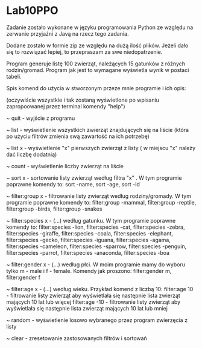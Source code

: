 # Lab10PPO

Zadanie zostało wykonane w języku programowania Python ze względu na zerwanie przyjaźni z Javą na rzecz tego zadania.

Dodane zostało w formie zip ze względu na dużą ilość plików. Jeżeli dało się to rozwiązać lepiej, to przepraszam za swe niedopatrzenie.

Program generuje listę 100 zwierząt, należących 15 gatunków z różnych rodzin/gromad. Program jak jest to wymagane wyświetla wynik w postaci tabeli.


Spis komend do użycia w stworzonym przeze mnie programie i ich opis:

(oczywiście wszystkie i tak zostaną wyświetlone po wpisaniu zapropoowanej przez terminal komendy "help")


~ quit - wyjście z programu

~ list - wyświetlenie wszystkich zwierząt znajdujących się na liście (która po użyciu filtrów zmienia swą zawartość na ich potrzebę)

~ list x - wyświetlenie "x" pierwszych zwierząt z listy ( w miejscu "x" należy dać liczbę dodatnią)

~ count - wyświetlenie liczby zwierząt na liście

~ sort x - sortowanie listy zwierząt według filtra "x" . W tym programie poprawne komendy to:
          sort -name, sort -age, sort -id

~ filter:group x - filtrowanie listy zwierząt według rodziny/gromady. W tym programie poprawne komendy to:
          filter:group -mammal, filter:group -reptile, filter:group -birds, filter:group -snakes

~ filter:species x - (...) według gatunku. W tym programie poprawne komendy to:
          filter:species -lion, filter:species -cat, filter:species -zebra, filter:species -giraffe, filter:species -coala,
          filter:species -elephant, filter:species -gecko, filter:species -iguana, filter:species -agama, filter:species -cameleon,
          filter:species -sparrow, filter:species -penguin, filter:species -parrot, filter:species -anaconda, filter:species -boa

~ filter:gender x - (...) według płci. W moim programie mamy do wyboru tylko m - male i f - female. Komendy jak proszono:
          filter:gender m, filter:gender f

~ filter:age x - (...) według wieku. Przykład komend z liczbą 10:
          filter:age 10 - filtrowanie listy zwierząt aby wyświetlała się następnie lista zwierząt mających 10 lat lub więcej
          filter:age -10 - filtrowanie listy zwierząt aby wyświetlała się następnie lista zwierząt mających 10 lat lub mniej

~ random - wyświetlenie losowo wybranego przez program zwierzęcia z listy

~ clear - zresetowanie zastosowanych filtrów i sortowań

